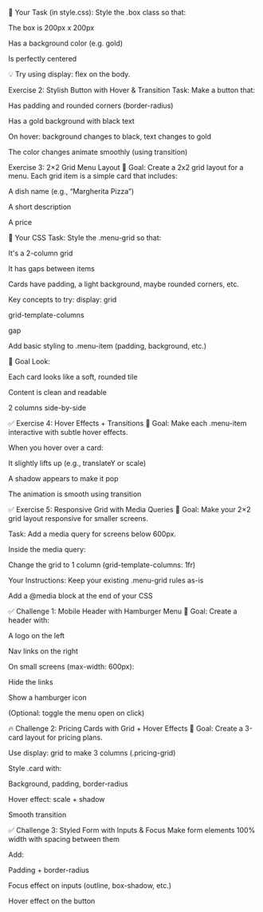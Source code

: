 🎨 Your Task (in style.css):
Style the .box class so that:

The box is 200px x 200px

Has a background color (e.g. gold)

Is perfectly centered

💡 Try using display: flex on the body.


Exercise 2: Stylish Button with Hover & Transition
Task:
Make a button that:

Has padding and rounded corners (border-radius)

Has a gold background with black text

On hover: background changes to black, text changes to gold

The color changes animate smoothly (using transition)

Exercise 3: 2×2 Grid Menu Layout
🎯 Goal:
Create a 2x2 grid layout for a menu.
Each grid item is a simple card that includes:

A dish name (e.g., “Margherita Pizza”)

A short description

A price

🎨 Your CSS Task:
Style the .menu-grid so that:

It's a 2-column grid

It has gaps between items

Cards have padding, a light background, maybe rounded corners, etc.

Key concepts to try:
display: grid

grid-template-columns

gap

Add basic styling to .menu-item (padding, background, etc.)

🎯 Goal Look:

Each card looks like a soft, rounded tile

Content is clean and readable

2 columns side-by-side

✅ Exercise 4: Hover Effects + Transitions
🎯 Goal:
Make each .menu-item interactive with subtle hover effects.

When you hover over a card:

It slightly lifts up (e.g., translateY or scale)

A shadow appears to make it pop

The animation is smooth using transition


✅ Exercise 5: Responsive Grid with Media Queries
🎯 Goal:
Make your 2×2 grid layout responsive for smaller screens.

Task:
Add a media query for screens below 600px.

Inside the media query:

Change the grid to 1 column (grid-template-columns: 1fr)

Your Instructions:
Keep your existing .menu-grid rules as-is

Add a @media block at the end of your CSS



✅ Challenge 1: Mobile Header with Hamburger Menu
🎯 Goal:
Create a header with:

A logo on the left

Nav links on the right

On small screens (max-width: 600px):

Hide the links

Show a hamburger icon

(Optional: toggle the menu open on click)

🔥 Challenge 2: Pricing Cards with Grid + Hover Effects
🎯 Goal:
Create a 3-card layout for pricing plans.

Use display: grid to make 3 columns (.pricing-grid)

Style .card with:

Background, padding, border-radius

Hover effect: scale + shadow

Smooth transition

✅ Challenge 3: Styled Form with Inputs & Focus
Make form elements 100% width with spacing between them

Add:

Padding + border-radius

Focus effect on inputs (outline, box-shadow, etc.)

Hover effect on the button